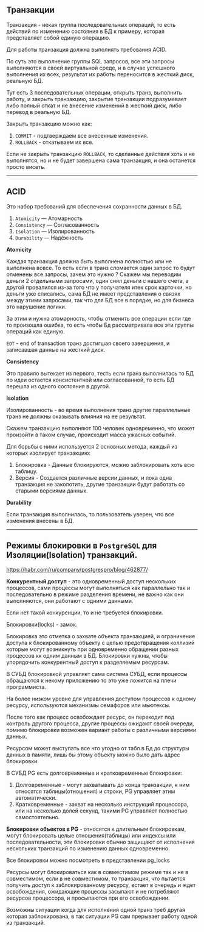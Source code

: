 Транзакции
---

Транзакция - некая группа последовательных операций, то есть действий по 
изменению состояния в БД к примеру, которая представляет собой единую 
операцию.

Для работы транзакция должна выполнять требования ACID.

По суть это выполнение группы SQL запросов, все эти запросы выполняются 
в своей виртуальной среде, и в случае успешного выполнения их всех, 
результат их работы переносится в жесткий диск, реальную БД.

Тут есть 3 последовательных операции, открыть транз, выполнить работу, и
закрыть транзакцию, закрытие транзакции подразумевает либо полный откат и не 
внесение изменений в жесткий диск, либо перевод в реальную БД.

Закрыть транзакцию можно как:

1) `COMMIT` - подтверждаем все внесенные изменения.
2) `ROLLBACK` - откатываем их все.

Если не закрыть транзакцию `ROLLBACK`, то сделанные действия хоть и не 
выполнятся, но и не будет завершена сама транзакция, и она останется 
просто висеть. 

---
ACID
---

Это набор требований для обеспечения сохранности данных в БД.

1) `Atomicity` — Атомарность
2) `Consistency` — Согласованность
3) `Isolation` — Изолированность
4) `Durability` — Надёжность

**Atomicity**

Каждая транзакция должна быть выполнена полностью или не выполнена вовсе.
То есть если в транз сломается один запрос то будут отменены все запросы, 
зачем это нужно ? Скажем мы переводим деньги 2 отдельными запросами, 
один снял деньги с нашего счета, а другой провалился из-за того что у 
получателя итек срок карточки, но деньги уже списались, сама БД не имеет 
представления о связях между этими запросами, так что для БД все в порядке,
но для бизнеса это нарушение логики.

За этим и нужна атомарность, чтобы отменить все операции если где то произошла 
ошибка, то есть чтобы Бд рассматривала все эти группы операций как единую.

`EOT` - end of transaction транз достигшая своего завершения, и записавшая
данные на жесткий диск.

**Consistency**

Это правило вытекает из первого, тесть если транз выполнилась то БД по идеи
остается консистентной или согласованной, то есть БД перешла из одного 
состояния в другой.

**Isolation**

Изолированность - во время выполнения транз другие параллельные транз не должны
оказывать влияния на ее результат.

Скажем транзакцию выполняют 100 человек одновременно, что может произойти в 
таком случае, происходит масса ужасных событий.

Для борьбы с ними используется 2 основных метода, каждый из которых 
изолирует транзакцию: 

1) Блокировка - Данные блокируются, можно заблокировать хоть всю таблицу.
2) Версия - Создается различные версии данных, и пока одна транзакция не
заколотить, другие транзакции будут работать со старыми версиями данных.
   
**Durability**

Если транзакция выполнилась, то пользователь уверен, что все изменения внесены в БД.

---
Режимы блокировки в `PostgreSQL` для Изоляции(Isolation) транзакций.
---

https://habr.com/ru/company/postgrespro/blog/462877/

**Конкурентный доступ** - это одновременный доступ нескольких процессов, сами 
процессы могут выполняться как параллельно так и последовательно в режиме разделения 
времени, не важно как они выполняются, они работают с одними данными.

Если нет такой конкуренции, то и не требуется блокировки.

Блокировки(locks) - замок.

Блокировка это отметка о захвате объекта транзакцией, и ограничение доступа к
блокированному объекту с целью предотвращения коллизий которые могут возникнуть при 
одновременно обращении разных процессов кк одним данным в БД. Блокировки нужны, чтобы
упорядочить конкурентный доступ к разделяемым ресурсам.

В СУБД блокировкой управляет сама система СУБД, если процессы обращаются к некому 
приложению то это уже ложится на плечи программиста.

На более низком уровне для управления доступом процессов к одному ресурсу, используются
механизмы семафоров или мьютексы.

После того как процесс освобождает ресурс, он переходит под контроль другого процесса, 
другие процессы ожидают своей очереди, помимо блокировки возможен вариант работы с 
различными версиями данных.

Ресурсом может выступать все что угодно от табл в Бд до структуры данных в памяти, лишь бы 
этому объекту можно было дать адрес блокировки.

В СУБД PG есть долговременные и кратковременные блокировки:

1) Долговременные - могут захватывать до конца транзакции, к ним относятся таблицы(отношения)
   и строки, PG управляет этим автоматически.
2) Кратковременные - захват на несколько инструкций процессора, или на несколько долей секунд,
такими PG управляет полностью самостоятельно.

**Блокировки объектов в PG** - относятся к длительным блокировкам, могут блокировать целые 
отношения(таблицы) или индексы или последовательности, эти блокировки обычно защищают от 
исполнения нескольких транзакций по изменению данных одновременно.

Все блокировки можно посмотреть в представлении pg_locks

Ресурсы могут блокироваться как в совместимом режиме так и не в совместимом, если в не 
совместимом, то транзакция, что пытается получить доступ к заблокированному ресурсу, встает в 
очередь и ждет освобождения, ожидающие процессы засыпают и не потребляют ресурсов 
процессора, и просыпаются при его освобождении.

Возможны ситуации когда для исполнения одной транз треб другая которая заблокирована, в так 
ситуации PG сам прерывает работу одной из транзакций.

[//]: # (1&#41; распределённых системах)

[//]: # (2&#41; concurrency в распределённых системах)

[//]: # (3&#41; concurrency в БД )

[//]: # (4&#41; конкурентности и параллелизме в рамках ОС )

[//]: # (5&#41; Хинты в БД)

[//]: # (6&#41; Разница между семафором и мьютексом)

[//]: # (7&#41; примитивы синхронизации&#40;семафором и мьютексом&#41; при конкурентном доступе )

[//]: # (к разных процессов к одному набору данных.)


